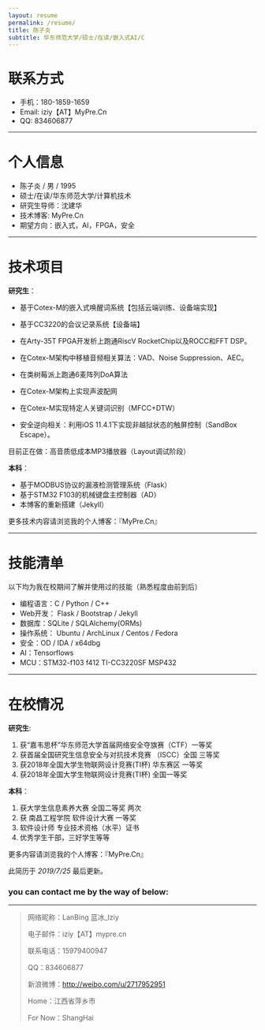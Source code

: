 ```yaml
---
layout: resume
permalink: /resume/
title: 陈子炎
subtitle: 华东师范大学/硕士/在读/嵌入式AI/C
---
```


# 联系方式

- 手机：180-1859-1659
- Email: iziy【AT】MyPre.Cn
- QQ: 834606877

----


# 个人信息

- 陈子炎 / 男 / 1995
- 硕士/在读/华东师范大学/计算机技术
- 研究生导师：沈建华
- 技术博客: MyPre.Cn
- 期望方向：嵌入式，AI，FPGA，安全

----

# 技术项目

__研究生__：

- 基于Cotex-M的嵌入式唤醒词系统【包括云端训练、设备端实现】
- 基于CC3220的会议记录系统【设备端】
- 在Arty-35T FPGA开发析上跑通RiscV RocketChip以及ROCC和FFT DSP。
- 在Cotex-M架构中移植音频相关算法：VAD、Noise Suppression、AEC。
- 在类树莓派上跑通6麦阵列DoA算法
- 在Cotex-M架构上实现声波配网
- 在Cotex-M实现特定人关键词识别（MFCC+DTW）

- 安全逆向相关：利用iOS 11.4.1下实现非越狱状态的触屏控制（SandBox Escape）。

目前正在做：高音质低成本MP3播放器（Layout调试阶段）

__本科__：

- 基于MODBUS协议的漏液检测管理系统（Flask）
- 基于STM32 F103的机械键盘主控制器（AD）
- 本博客的重新搭建（Jekyll）

更多技术内容请浏览我的个人博客：『MyPre.Cn』

----

# 技能清单

以下均为我在校期间了解并使用过的技能（熟悉程度由前到后）

- 编程语言：C / Python / C++
- Web开发： Flask / Bootstrap / Jekyll
- 数据库：SQLite / SQLAlchemy(ORMs)
- 操作系统： Ubuntu / ArchLinux / Centos / Fedora 
- 安全：OD / IDA / x64dbg
- AI：Tensorflows
- MCU：STM32-f103 f412 TI-CC3220SF MSP432

----

# 在校情况

__研究生__:
1. 获“嘉韦思杯”华东师范大学首届网络安全夺旗赛（CTF）一等奖
2. 获首届全国研究生信息安全与对抗技术竞赛 （ISCC）全国 三等奖
3. 获2018年全国大学生物联网设计竞赛(TI杯)  华东赛区 一等奖
4. 获2018年全国大学生物联网设计竞赛(TI杯)  全国一等奖

__本科__：

1. 获大学生信息素养大赛  全国二等奖  两次
2. 获 南昌工程学院 软件设计大赛 一等奖 
3. 软件设计师 专业技术资格（水平）证书 
4. 优秀学生干部，三好学生等等 


更多内容请浏览我的个人博客：『MyPre.Cn』

此简历于 _2019/7/25_ 最后更新。




### you can contact me by the way of below:
<hr>

>
> 网络昵称：LanBing 蓝冰_Iziy 
>
> 电子邮件：iziy【AT】mypre.cn
>
> 联系电话：15979400947
>
> QQ：834606877 
>
> 新浪微博：http://weibo.com/u/2717952951
>
> Home：江西省萍乡市
>
> For Now：ShangHai

